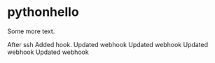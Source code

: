 # pythonhello

Some more text.

After ssh 
Added hook.
Updated webhook
Updated webhook
Updated webhook
Updated webhook
